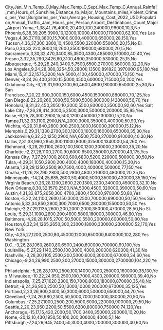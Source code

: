 City,Jan_Min_Temp_C,May_Max_Temp_C,Sept_Max_Temp_C,Annual_Rainfall_mm,Hours_of_Sunshine,Distance_to_Major_Mountains_miles,Violent_Crimes_per_Year,Burglaries_per_Year,Average_Housing_Cost_2022_USD,Population,Annual_Traffic_Jam_Hours_per_Person,Airport_Destinations_Count,Major_Airport
Yuma,-1,38,41,76,4000,20,400,700,240000,96000,10,3,No
Phoenix,6,38,39,205,3900,10,12000,10000,410000,1700000,62,100,Yes
Las Vegas,4,36,37,110,3800,15,7000,6000,400000,650000,28,150,Yes
Tucson,4,36,37,300,3800,10,4500,5500,320000,550000,20,15,No
El Paso,0,34,33,220,3600,10,2600,3500,190000,680000,20,15,No
Sacramento,3,30,32,470,3400,85,3500,4300,485000,510000,40,40,Yes
Fresno,3,32,35,290,3426,60,3100,4800,350000,530000,25,15,No
Albuquerque,-5,29,28,240,3400,5,7500,6500,270000,560000,32,20,No
Los Angeles,9,24,28,380,3254,50,28000,13500,891820,3970000,95,180,Yes
Miami,15,31,32,1575,3200,N/A,5000,4100,450000,470000,75,150,Yes
Denver,-8,24,26,400,3100,15,5000,4500,600000,715000,50,200,Yes
Oklahoma City,-3,29,31,930,3100,80,4600,4800,180000,650000,25,30,No
San Francisco,7,20,22,600,3000,150,6000,4500,1500000,880000,70,125,Yes
San Diego,8,22,26,260,3000,50,5000,5000,800000,1420000,56,70,Yes
Honolulu,18,31,32,450,3050,10,3000,5500,800000,350000,92,60,Yes
Salt Lake City,-7,26,28,414,3000,5,2500,3000,500000,200000,35,95,Yes
Boise,-6,25,28,300,2900,15,500,1200,450000,230000,15,20,No
Tampa,11,32,33,1100,2900,N/A,2000,3000,350000,400000,50,90,Yes
Wichita,-6,29,31,840,2800,300,2500,3000,160000,390000,15,12,No
Memphis,0,29,31,1330,2700,300,12000,10000,160000,650000,35,30,Yes
Jacksonville,6,32,32,1250,2900,N/A,6500,7500,270000,910000,40,30,No
Dallas,2,31,33,960,2850,300,11000,8000,325000,1340000,54,260,Yes
Richmond,-3,28,29,1100,2600,100,1800,1200,300000,230000,35,20,No
Charlotte,-2,27,28,1100,2700,90,6000,6500,350000,870000,43,175,Yes
Kansas City,-7,27,29,1000,2800,600,6800,5200,220000,500000,30,50,No
Tulsa,-4,29,31,1050,2900,200,4000,4000,180000,400000,15,20,No
Atlanta,1,28,29,1250,2500,90,7500,4000,400000,500000,77,150,Yes
Omaha,-11,26,28,790,2800,500,2800,4800,210000,480000,20,25,No
Minneapolis,-14,24,25,685,2600,50,4000,5000,350000,430000,35,150,Yes
Virginia Beach,0,26,28,1200,2600,220,1300,2300,340000,450000,32,10,No
New Orleans,8,30,32,1570,2500,N/A,5000,4500,320000,390000,50,60,Yes
Austin,4,31,33,875,2650,300,4700,3800,450000,970000,50,80,Yes
Boston,-5,22,24,1100,2600,150,3000,2500,700000,690000,50,150,Yes
San Antonio,5,32,34,850,2900,300,7000,6500,280000,1550000,50,50,Yes
Raleigh,-2,27,29,1135,2600,200,2000,2000,350000,470000,28,50,No
St. Louis,-5,29,31,1000,2600,200,4600,5800,180000,300000,46,60,Yes
Baltimore,-4,26,28,1015,2700,50,5000,5500,200000,600000,50,80,Yes
Houston,6,32,34,1265,2650,300,23000,18000,330000,2300000,52,170,Yes
New York City,-4,25,27,1200,2500,80,45000,12000,650000,8400000,102,280,Yes
Washington D.C.,-3,26,28,1060,2600,80,6500,2400,600000,700000,60,100,Yes
Louisville,-5,27,29,1140,2500,100,3000,4000,200000,620000,41,30,No
Nashville,-3,28,30,1105,2500,200,5000,6000,300000,670000,34,60,Yes
Chicago,-9,24,26,990,2500,200,27000,15000,300000,2700000,104,220,Yes
Philadelphia,-5,26,28,1070,2500,100,14000,7000,250000,1600000,38,130,Yes
Milwaukee,-10,22,24,950,2500,100,7000,4300,200000,590000,39,40,No
Indianapolis,-7,25,27,1020,2300,150,7000,8000,180000,870000,35,40,No
Detroit,-9,24,26,900,2500,50,13000,10000,200000,670000,35,125,Yes
Portland,2,23,26,900,2400,50,3000,6000,500000,650000,44,70,Yes
Cleveland,-7,24,26,980,2500,50,5000,7000,150000,380000,20,50,No
Columbus,-7,25,27,1000,2500,200,5000,6000,220000,900000,29,50,No
Seattle,2,20,23,950,2200,50,5500,6200,800000,750000,74,120,Yes
Anchorage,-15,17,15,420,2000,50,1700,3400,350000,290000,10,20,No
Nome,-20,12,10,430,1950,50,100,200,300000,4000,5,1,No
Pittsburgh,-7,24,26,945,2400,50,3000,4000,200000,300000,40,60,No